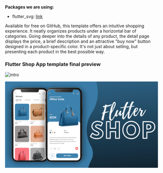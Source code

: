 

**Packages we are using:**

- flutter_svg: [link](https://pub.dev/packages/flutter_svg)

Available for free on GitHub, this template offers an intuitive shopping experience. It neatly organizes products under a horizontal bar of categories. Going deeper into the details of any product, the detail page displays the price, a brief description and an attractive "buy now" button designed in a product-specific color. It's not just about selling, but presenting each product in the best possible way.

### Flutter Shop App template final preview

![intro](intro.gif)

![App UI](/ui.png)

